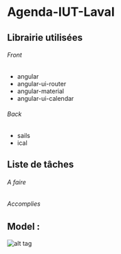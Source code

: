 # Agenda-IUT-Laval

## Librairie utilisées
###### Front
- angular
- angular-ui-router
- angular-material
- angular-ui-calendar

###### Back
- sails
- ical

## Liste de tâches
###### A faire

###### Accomplies

## Model :
![alt tag](http://i.imgur.com/okLfnLp.png)
